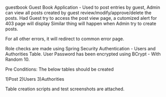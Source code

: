 guestbook
Guest Book Application - Used to post entries by guest, Admin can view all posts created by guest review/modify/approve/delete the posts. Had Guest try to access the post view page, a cutomized alert for 403 page will display Similar thing will happen when Admin try to create posts.

For all other errors, it will redirect to common error page.

Role checks are made using Spring Security Authentication - Users and Authorities Table. User Password has been encrypted using BCrypt - With Random 10.

Pre Conditions: The below tables should be created

1)Post
2)Users
3)Authorities

Table creation scripts and test screenshots are attached.

